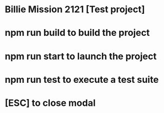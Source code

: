 # Billie Mission 2121 [Test project]

# npm run build to build the project
# npm run start to launch the project
# npm run test to execute a test suite

# [ESC] to close modal